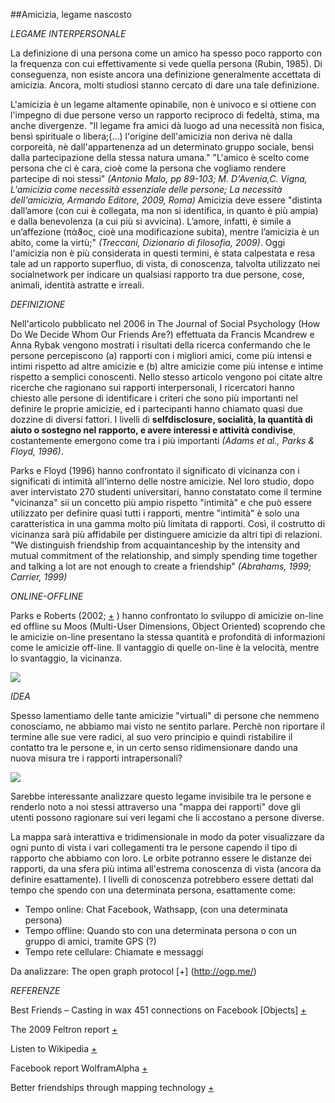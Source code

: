 ##Amicizia, legame nascosto

_LEGAME INTERPERSONALE_

La definizione di una persona come un amico ha spesso poco rapporto con la frequenza con cui effettivamente si vede quella persona (Rubin, 1985). Di conseguenza, non esiste ancora una definizione generalmente accettata di amicizia. Ancora, molti studiosi stanno cercato di dare una tale definizione.

L'amicizia è un legame altamente opinabile, non è univoco e si ottiene con l'impegno di due persone verso un rapporto reciproco di fedeltà, stima, ma anche divergenze. "Il legame fra amici dà luogo ad una necessità non fisica, bensì spirituale o libera;(...) l'origine dell'amicizia non deriva nè dalla corporeità, nè dall'appartenenza ad un determinato gruppo sociale, bensì dalla partecipazione della stessa natura umana."
"L'amico è scelto come persona che ci è cara, cioè come la persona che vogliamo rendere partecipe di noi stessi"
*(Antonio Malo, pp 89-103; M. D'Avenia,C. Vigna, L'amicizia come necessità essenziale delle persone; La necessità dell'amicizia, Armando Editore, 2009, Roma)*
Amicizia deve essere "distinta dall’amore (con cui è collegata, ma non si identifica, in quanto è più ampia) 
e dalla benevolenza (a cui più si avvicina). L’amore, infatti, è simile a un’affezione (πάϑος, cioè una modificazione subita), mentre l’amicizia è un abito, come la virtù;" *(Treccani, Dizionario di filosofia, 2009)*. Oggi l'amicizia non è più considerata in questi termini, è stata calpestata e resa tale ad un rapporto superfluo, di vista, di conoscenza, talvolta utilizzato nei socialnetwork per indicare un qualsiasi rapporto tra due persone, cose, animali, identità astratte e irreali. 


_DEFINIZIONE_

Nell'articolo pubblicato nel 2006 in The Journal of Social Psychology (How Do We Decide Whom Our Friends Are?) effettuata da Francis Mcandrew e Anna Rybak vengono mostrati i risultati della ricerca confermando che le persone percepiscono (a) rapporti con i migliori amici, come più intensi e intimi rispetto ad altre amicizie e (b) altre amicizie come più intense e intime rispetto a semplici conoscenti. Nello stesso articolo vengono poi citate altre ricerche che ragionano sui rapporti interpersonali, I ricercatori hanno chiesto alle persone di identificare i criteri che sono più importanti nel definire le proprie amicizie, ed i partecipanti hanno chiamato quasi due dozzine di diversi fattori. I livelli di **selfdisclosure, socialità, la quantità di aiuto o sostegno nel rapporto, e avere interessi e attività condivise**, costantemente emergono come tra i più importanti *(Adams et al., Parks & Floyd, 1996)*.

Parks e Floyd (1996) hanno confrontato il significato di vicinanza con i significati di intimità all'interno delle nostre amicizie. Nel loro studio, dopo aver intervistato 270 studenti universitari, hanno constatato come il termine "vicinanza" sii un concetto più ampio rispetto "intimità" e che può essere utilizzato per definire quasi tutti i rapporti, mentre "intimità" è solo una caratteristica in una gamma molto più limitata di rapporti. Così, il costrutto di vicinanza sarà più affidabile per distinguere amicizie da altri tipi di relazioni. "We distinguish friendship from acquaintanceship by the intensity and mutual commitment of the relationship, and simply spending time together and talking a lot are not enough to create a friendship" *(Abrahams, 1999; Carrier, 1999)*


_ONLINE-OFFLINE_

Parks e Roberts (2002; [+](https://medium.com/@jenkienzle/how-do-you-meet-someone-online-ec38d729a083#.vcajcj6iq) ) hanno confrontato lo sviluppo di amicizie on-line ed offline su Moos (Multi-User Dimensions, Object Oriented) scoprendo che le amicizie on-line presentano la stessa quantità e profondità di informazioni come le amicizie off-line. Il vantaggio di quelle on-line è la velocità, mentre lo svantaggio, la vicinanza.


![](http://i.imgur.com/lsCu8xw.jpg)



_IDEA_

Spesso lamentiamo delle tante amicizie "virtuali" di persone che nemmeno conosciamo, ne abbiamo mai visto ne sentito parlare.
Perchè non riportare il termine alle sue vere radici, al suo vero principio e quindi ristabilire il contatto tra le persone e, in un certo senso ridimensionare dando una nuova misura tre i rapporti intrapersonali?

![](http://i.imgur.com/wwe34je.jpg)

Sarebbe interessante analizzare questo legame invisibile tra le persone e renderlo noto a noi stessi
attraverso una "mappa dei rapporti" dove gli utenti possono ragionare sui veri legami che li accostano a persone diverse.

La mappa sarà interattiva e tridimensionale in modo da poter visualizzare da ogni punto di vista i vari collegamenti tra le persone capendo il tipo di rapporto che abbiamo con loro.
Le orbite potranno essere le distanze dei rapporti, da una sfera più intima all'estrema conoscenza di vista (ancora da definire esattamente). I livelli di conoscenza potrebbero essere dettati dal tempo che spendo con una determinata persona, esattamente come: 
- Tempo online: Chat Facebook, Wathsapp, (con una determinata persona)
- Tempo offline: Quando sto con una determinata persona o con un gruppo di amici, tramite GPS (?)
- Tempo rete cellulare: Chiamate e messaggi 

Da analizzare: 
The open graph protocol [+] (http://ogp.me/)


_REFERENZE_

Best Friends – Casting in wax 451 connections on Facebook [Objects] [+](http://www.creativeapplications.net/objects/best-friends-objects/)

The 2009 Feltron report [+](http://feltron.com/FAR09.html)

Listen to Wikipedia [+](http://listen.hatnote.com/#it)

Facebook report WolframAlpha [+](http://www.wolframalpha.com/input/?i=facebook+report#_=_)

Better friendships through mapping technology [+](https://medium.com/@vtcraghead/better-friendships-through-mapping-technology-294c292f41c5#.smctcdffk)
